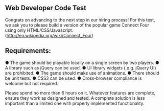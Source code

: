Web Developer Code Test
-----------------------

Congrats on advancing to the next step in our hiring process!
For this test, we ask you to please build a version of the popular game
Connect Four using only HTML/CSS/Javascript. (http://en.wikipedia.org/wiki/Connect_Four)

Requirements:
-------------

● The game should be playable locally on a single screen by two players.
● A library such as jQuery can be used.
● UI library widgets (.e.g. jQuery UI) are prohibited.
● The game should make use of animations.
● There should be unit tests.
● CSS3 can be used.
● Cross-browser compliance is welcome but not required.

Please spend no more than 6 hours on it. Whatever features are complete,
ensure they work as designed and tested. A complete solution is less important
than a limited one with properly implemented functionality.
